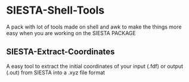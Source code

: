 # SIESTA-Shell-Tools
A pack with lot of tools made on shell and awk to make the things more easy when you are working on the SIESTA PACKAGE

## SIESTA-Extract-Coordinates
A easy tool to extract the initial coordinates of your input (.fdf) or output (.out) from SIESTA into a .xyz file format
